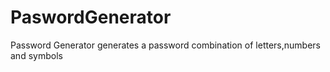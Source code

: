 # PaswordGenerator
Password Generator generates a password combination of letters,numbers and symbols
